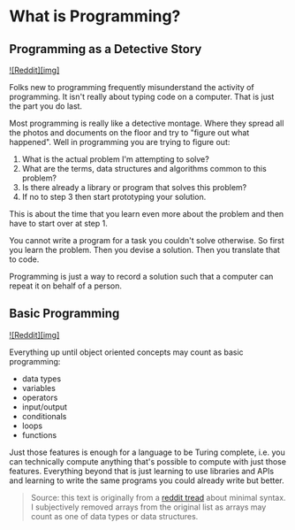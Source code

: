 # What is Programming?

## Programming as a Detective Story

[![Reddit][img]][source_1]

[reddit-img]: https://img.shields.io/badge/Reddit-%23FF4500.svg?style=flat&logo=Reddit&logoColor=white
[source_1]: https://www.reddit.com/r/learnprogramming/comments/1aj58e7/comment/koz6bto/

Folks new to programming frequently misunderstand the activity of programming. It isn't really about typing code on a computer. That is just the part you do last.

Most programming is really like a detective montage. Where they spread all the photos and documents on the floor and try to "figure out what happened". Well in programming you are trying to figure out:

1. What is the actual problem I'm attempting to solve?
2. What are the terms, data structures and algorithms common to this problem?
3. Is there already a library or program that solves this problem?
4. If no to step 3 then start prototyping your solution.

This is about the time that you learn even more about the problem and then have to start over at step 1.

You cannot write a program for a task you couldn't solve otherwise. So first you learn the problem. Then you devise a solution. Then you translate that to code.

Programming is just a way to record a solution such that a computer can repeat it on behalf of a person.

## Basic Programming

[![Reddit][img]][source_2]

[reddit-img]: https://img.shields.io/badge/Reddit-%23FF4500.svg?style=flat&logo=Reddit&logoColor=white
[source_2]: https://www.reddit.com/r/learnprogramming/comments/1ar1pbc/comment/kqgo1ah/

Everything up until object oriented concepts may count as basic programming:

- data types
- variables
- operators
- input/output
- conditionals
- loops
- functions

Just those features is enough for a language to be Turing complete, i.e. you can technically compute anything that's possible to compute with just those features. Everything beyond that is just learning to use libraries and APIs and learning to write the same programs you could already write but better.

> Source: this text is originally from a [reddit tread][source_2] about minimal syntax. I subjectively removed arrays from the original list as arrays may count as one of data types or data structures.


